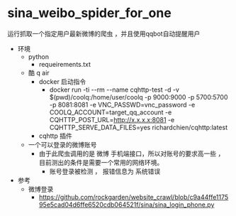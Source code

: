 # sina_weibo_spider_for_one
运行抓取一个指定用户最新微博的爬虫 ，并且使用qqbot自动提醒用户


- 环境
  - python
    - requeirements.txt
  - 酷 q air
    - docker 启动指令
      - docker run -ti --rm --name cqhttp-test -d -v $(pwd)/coolq:/home/user/coolq -p 9000:9000 -p 5700:5700 -p 8081:8081 -e  VNC_PASSWD=vnc_password -e COOLQ_ACCOUNT=target_qq_account -e CQHTTP_POST_URL=http://x.x.x.x:8081 -e CQHTTP_SERVE_DATA_FILES=yes richardchien/cqhttp:latest
    - cqhttp 插件
  - 一个可以登录的微博账号
    - 由于此爬虫调用的是 微博 手机端接口，所以对账号的要求高一些 ， 目前测出的条件是需要一个常用的网络环境。
      - 账号登录被检测 ， 报错信息为 系统错误
- 参考
  - 微博登录
    - https://github.com/rockgarden/website_crawl/blob/c9a44ffe117595e5cad04d6ffe6520cdb064521f/sina/sina_login_phone.py
  
